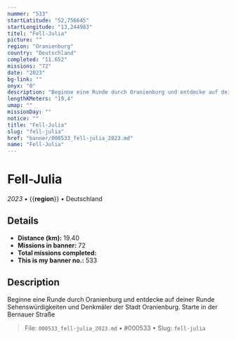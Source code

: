 ```yaml
---
nummer: "533"
startLatitude: "52,756645"
startLongitude: "13,244983"
titel: "Fell-Julia"
picture: ""
region: "Oranienburg"
country: "Deutschland"
completed: "11.652"
missions: "72"
date: "2023"
bg-link: ""
onyx: "0"
description: "Beginne eine Runde durch Oranienburg und entdecke auf deiner Runde Sehenswürdigkeiten und Denkmäler der Stadt Oranienburg. Starte in der Bernauer Straße"
lengthKMeters: "19,4"
umap: ""
missionDay: ""
notice: ""
title: "Fell-Julia"
slug: "fell-julia"
href: "banner/000533_fell-julia_2023.md"
name: "Fell-Julia"
---
```

# Fell-Julia

*2023* • {{__region__}} • Deutschland





## Details
- **Distance (km):** 19.40
- **Missions in banner:** 72
- **Total missions completed:** 
- **This is my banner no.:** 533



## Description
Beginne eine Runde durch Oranienburg und entdecke auf deiner Runde Sehenswürdigkeiten und Denkmäler der Stadt Oranienburg. Starte in der Bernauer Straße




> File: `000533_fell-julia_2023.md` • #000533 • Slug: `fell-julia`

